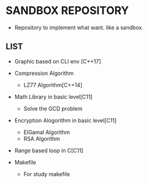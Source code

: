 # SANDBOX REPOSITORY
- Repository to implement what want. like a sandbox.


## LIST
- Graphic based on CLI env [C++17]

- Compression Algorithm
    - LZ77 Algorithm[C++14]

- Math Library in basic level[C11]
    - Solve the GCD problem

- Encryption Alogorithm in basic level[C11]
    - ElGamal Algorithm
    - RSA Algorithm

- Range based loop in C[C11]

- Makefile
    - For study makefile